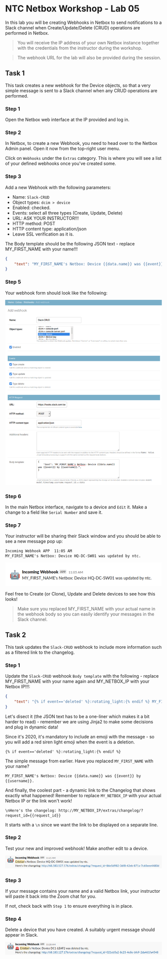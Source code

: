 # NTC Netbox Workshop - Lab 05

In this lab you will be creating Webhooks in Netbox to send notifications to a Slack channel when Create/Update/Delete (CRUD) operations are performed in Netbox.

> You will receive the IP address of your own Netbox instance together with the credentials from the instructor during the workshop.

> The webhook URL for the lab will also be provided during the session.

## Task 1

This task creates a new webhook for the Device objects, so that a very simple message is sent to a Slack channel when any CRUD operations are performed.

### Step 1

Open the Netbox web interface at the IP provided and log in.

### Step 2

In Netbox, to create a new Webhook, you need to head over to the Netbox Admin panel. Open it now from the top-right user menu.

Click on `Webhooks` under the `Extras` category. This is where you will see a list of your defined webhooks once you've created some.

### Step 3

Add a new Webhook with the following parameters:

- Name: `Slack-CRUD`
- Object types: `dcim > device`
- Enabled: checked.
- Events: select all three types (Create, Update, Delete)
- URL: ASK YOUR INSTRUCTOR!!!
- HTTP method: POST
- HTTP content type: application/json
- Leave SSL verification as it is.

The Body template should be the following JSON text - replace MY_FIRST_NAME with your name!!!

```json
{
    "text": "MY_FIRST_NAME's Netbox: Device {{data.name}} was {{event}} by {{username}}.",
}
```

### Step 5

Your webhook form should look like the following:

![](images/lab05-1.png)

### Step 6

In the main Netbox interface, navigate to a device and `Edit` it. Make a change to a field like `Serial Number` and save it.

### Step 7

Your instructor will be sharing their Slack window and you should be able to see a new message pop up:

```
Incoming Webhook APP  11:05 AM
MY_FIRST_NAME's Netbox: Device HQ-DC-SW01 was updated by ntc.
```

![](images/lab05-2.png)

Feel free to Create (or Clone), Update and Delete devices to see how this looks!

> Make sure you replaced MY_FIRST_NAME with your actual name in the webhook body so you can easily identify your messages in the Slack channel.


## Task 2

This task updates the `Slack-CRUD` webhook to include more information such as a filtered link to the changelog.

### Step 1

Update the `Slack-CRUD` webhook `Body template` with the following - replace MY_FIRST_NAME with your name again and MY_NETBOX_IP with your Netbox IP!!!:

```json
{
    "text": "{% if event=='deleted' %}:rotating_light:{% endif %} MY_FIRST_NAME's Netbox: Device {{data.name}} was {{event}} by {{username}}.\nHere's the changelog: http://MY_NETBOX_IP/extras/changelog/?request_id={{request_id}}",
}
```

Let's disect it (the JSON text has to be a one-liner which makes it a bit harder to read) - remember we are using Jinja2 to make some decisions and plug in dynamic data!

Since it's 2020, it's mandatory to include an emoji with the message - so you will add a red siren light emoji when the event is a deletion.

```
{% if event=='deleted' %}:rotating_light:{% endif %}
```

The simple message from earlier. Have you replaced `MY_FIRST_NAME` with your name?

```
MY_FIRST_NAME's Netbox: Device {{data.name}} was {{event}} by {{username}}.
```

And finally, the coolest part - a dynamic link to the Changelog that shows exactly what happened! Remember to replace `MY_NETBOX_IP` with your actual Netbox IP or the link won't work!

```
\nHere's the changelog: http://MY_NETBOX_IP/extras/changelog/?request_id={{request_id}}
```
It starts with a `\n` since we want the link to be displayed on a separate line.

### Step 2

Test your new and improved webhook! Make another edit to a device.

![](images/lab05-3.png)

### Step 3

If your message contains your name and a valid Netbox link, your instructor will paste it back into the Zoom chat for you.

If not, check back with `Step 1` to ensure everything is in place.

### Step 4

Delete a device that you have created. A suitably urgent message should appear in Slack.

![](images/lab05-4.png)
